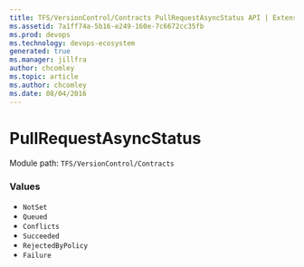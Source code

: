 ```yaml
---
title: TFS/VersionControl/Contracts PullRequestAsyncStatus API | Extensions for Azure DevOps Services
ms.assetid: 7a1ff74a-5b16-e249-160e-7c6672cc35fb
ms.prod: devops
ms.technology: devops-ecosystem
generated: true
ms.manager: jillfra
author: chcomley
ms.topic: article
ms.author: chcomley
ms.date: 08/04/2016
---
```


# PullRequestAsyncStatus

Module path: `TFS/VersionControl/Contracts`

### Values

* `NotSet` 
* `Queued` 
* `Conflicts` 
* `Succeeded` 
* `RejectedByPolicy` 
* `Failure` 
